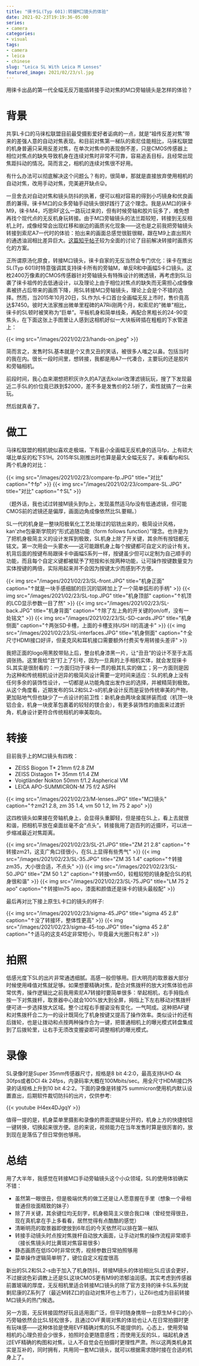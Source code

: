 ```yaml
---
title: "徕卡SL(Typ 601):转接M口镜头的体验"
date: 2021-02-23T19:19:36-05:00
series:
- camera
categories:
- visual
tags:
- camera
- leica
- chinese
slug: "Leica SL With Leica M Lenses"
featured_image: 2021/02/23/sl.jpg
---
```


用徕卡出品的第一代全幅无反万能插转接手动对焦的M口旁轴镜头是怎样的体验？
<!--more-->

# 背景

共享L卡口的马徕松联盟目前最受摄影爱好者诟病的一点，就是“祖传反差对焦”带来的差强人意的自动对焦表现。和目前对焦第一梯队的索尼佳能相比，马徕松联盟的机身普遍只采用反差对焦，在单次对焦中的表现倒不差，只是CMOS传感器上相位对焦点的缺失导致机身在连续对焦时非常不可靠，容易追丢目标，且经常出现焦距抖动的情况。简而言之，相机的连续对焦很不好用。

有什么办法可以彻底解决这个问题么？有的，很简单，那就是直接放弃使用相机的自动对焦，改用手动对焦，完美避开缺点😛。

一旦舍去对自动对焦和镜头防抖的执著，便可以相对容易的得到小巧镜身和优良画质的兼得。徕卡M口的众多旁轴手动镜头很好践行了这个理念。我是从M口的徕卡M9，徕卡M4，巧思RF这么一路玩过来的，但有时候旁轴和胶片玩多了，难免想再找个现代点的无反机身玩转接。由于M口旁轴镜头的法兰距较短，转接到无反相机上时，成像经常会出现红移和崩边的画质劣化现象——这也是之前我把旁轴镜头转接到索尼A7一代时的体验：拍出来的画面总感觉很脏很糊，跟在M9上直出照片的通透油润相比差异巨大。[这篇知乎帖子](https://zhuanlan.zhihu.com/p/93370211)较为全面的讨论了目前解决转接时画质劣化的方案。

正所谓原汤化原食，转接M口镜头，徕卡自家的无反当然会专门优化：徕卡在推出SL(Typ 601)时特意强调其支持徕卡所有的旁轴M，单反R和中画幅S卡口镜头。这枚2400万像素的CMOS传感器针对旁轴镜头有特殊设计的微透镜，再考虑到SL沿袭了徕卡祖传的去低通设计，以及理论上由于相位对焦点的缺失而无需担心成像像素被挤占后带来的画质下降，用SL转接M口旁轴镜头，理论上会是个不错的选择。然而，当2015年10月20日，SL作为L卡口首台全画幅无反上市时，售价竟高达$7450。彼时大法家推出微单里程碑的A7Rii刚两个月，和索尼的"微单"相比，徕卡的SL顿时被笑称为“巨单”。平板机身和简单线条，再配合黑粗长的24-90变焦头，在下面这张上手图里让人感到这相机好似一大块板砖插在粗粗的下水管道上：

{{< img src="/images/2021/02/23/hands-on.jpeg" >}}

简而言之，发售时SL基本就是个又贵又丑的笑话，被很多人嗤之以鼻。包括当时的我在内。很长一段时间里，想转接，我都是用A7一代凑合，主要玩的还是胶片和旁轴相机。

前段时间，我心血来潮想把积灰许久的A7送去kolari改薄滤镜玩玩，搜了下发现最近二手SL的价位竟已跌到$2000，差不多是发售价的2.5折了，索性就搞了一台来玩。

然后就真香了。

# 做工

马徕松联盟的相机貌似喜欢走极端，下有最小全画幅无反机身的适马fp，上有硕大堪比单反的松下S1H。2015年SL刚推出时也算是最大全幅无反了。来看看fp和SL两个机身的对比：

{{< img src="/images/2021/02/23/compare-fp.JPG" title="对比" caption="↑fp" >}}
{{< img src="/images/2021/02/23/compare-SL.JPG" title="对比" caption="↑SL" >}}

（题外话，我也试过转接M镜头到fp上，发现虽然适马fp没有低通滤镜，但可能CMOS前的滤镜还是偏厚，画面边角成像依然比SL要糊。）

SL一代的机身是一整块阳极氧化工艺处理过的铝铣出来的，极简设计风格，kan'zhe包豪斯学院的“形式追随功能（form follows function）”理念。也许是为了把机身极简主义的设计发挥到极致，SL机身上除了开关键，其余所有按钮都无铭文。第一次用会一头雾水——这可能跟机身上每个按键都可自定义的设计有关。机背后面的按键布局跟徕卡中画幅S系列一样，按键虽少但可以定制为自己顺手的功能，而且每个自定义键都被赋予了短按和长按两种功能，让可操作按键数量变为实体按键的两倍，实际用起来并不会因为按键太少而感到不方便。

{{< img src="/images/2021/02/23/SL-front.JPG" title="机身正面" caption="↑就是一块手感细腻的巨沉的铝砖加上了一个简单弧形的手柄" >}}
{{< img src="/images/2021/02/23/SL-top.JPG" title="机身顶部" caption="↑机顶的LCD显示参数一目了然" >}}
{{< img src="/images/2021/02/23/SL-back.JPG" title="机身背面" caption="↑除了左上角的开关键的on/off，没有一处铭文" >}}
{{< img src="/images/2021/02/23/SL-SD-cards.JPG" title="机身侧面" caption="↑两张SD卡槽，上面的卡槽支持USH II的高速卡" >}}
{{< img src="/images/2021/02/23/SL-interfaces.JPG" title="机身侧面" caption="↑全尺寸HDMI接口好评，但麦克风和耳机接口需要额外付费买专用转接头差评" >}}

我把正面的logo用黑胶带贴上后，整台机身漆黑一片，让“丑丑”的设计不至于太高调张扬。这里我给“丑”打上了引号，因为一旦真的上手相机实体，就会发现徕卡SL其实是很耐看的：一方面归功于徕卡一贯的极其扎实的做工；另一方面则是因为这种和传统相机设计迥异的极简风设计需要一定时间来适应：SL的机身上没有任何多余的装饰性设计，一切都是从功能角度出发作出的选择，并被精简到极致。从这个角度看，近期发布的SL2和SL2-s的机身设计反而是妥协传统审美的产物，更加贴地气但也缺少了一点设计的前卫性：新机身由两块金属拼装而成（机顶一块铝合金，机身一块皮革包裹着的较轻的镁合金），有更多装饰性的曲面来过渡折角，机身设计更符合传统相机的审美取向。

# 转接

目前我手上的M口镜头有四枚：

* ZEISS Biogon T* 21mm f/2.8 ZM
* ZEISS Distagon T* 35mm f/1.4 ZM
* Voigtländer Nokton 50mm f/1.2 Aspherical VM
* LEICA APO-SUMMICRON-M 75 f/2 ASPH

{{< img src="/images/2021/02/23/M-lenses.JPG" title="M口镜头" caption="↑zm21 2.8, zm 35 1.4, vm 50 1.2, lm 75 2 apo" >}}

这四枚镜头如果接在旁轴机身上，会显得头重脚轻，但是接在SL上，看上去就很和谐，把相机平放在桌面丝毫不会“点头”。转接我用了迦百列的近摄环，可以进一步缩减最近对焦距离。

{{< img src="/images/2021/02/23/SL-21.JPG" title="ZM 21 2.8" caption="↑转接zm21，这支广角口径很小，在SL上显得有些秀气" >}}
{{< img src="/images/2021/02/23/SL-35.JPG" title="ZM 35 1.4" caption="↑转接zm35，大小很合适，不点头" >}}
{{< img src="/images/2021/02/23/SL-50.JPG" title="ZM 50 1.2" caption="↑转接vm50，较粗较短的镜身配合SL的机身很和谐" >}}
{{< img src="/images/2021/02/23/SL-75.JPG" title="LM 75 2 apo" caption="↑转接lm75 apo，漆面和颜值还是徕卡的镜头最般配" >}}

最后再对比下接上原生L卡口的镜头的样子:

{{< img src="/images/2021/02/23/sigma-45.JPG" title="sigma 45 2.8" caption="↑没了转接环，整体性更高" >}}
{{< img src="/images/2021/02/23/sigma-45-top.JPG" title="sigma 45 2.8" caption="↑适马的这支45定非常短小，毕竟最大光圈只有2.8" >}}

# 拍照

低感光度下SL的出片非常通透细腻。高感一般但够用。巨大明亮的取景器大部分时候使用峰值对焦就足够。如果想要精确对焦，配合对焦拨杆的放大对焦体验也非常优秀，操作逻辑比之前我用索尼A7转接时要简单很多：举起相机，右手拇指点按一下对焦拨杆，取景器中心就会100%放大到全屏，拇指上下左右移动对焦拨杆便可进一步选择放大区域。整个过程右手握姿没有变化，一气呵成。这种把AF键和对焦拨杆合二为一的设计既简化了机身按键又提高了操作效率。类似设计的还有后拨轮，也是让拨动和点按两种操作合为一键，把普通相机上的曝光模式转盘集成到了后拨轮里，让右手无须改变握姿即可调整相机的曝光模式。

# 录像

SL录像时是Super 35mm传感器尺寸，规格是8 bit 4:2:0，最高支持UHD 4k 30fps或者DCI 4k 24fps，内录码率大概在100Mbits/sec。用全尺寸HDMI接口外录的话规格上升到10 bit 4:2:2。下面的录像是转接75 summicron使用机内默认设置直出，后期软件裁切防抖的出片，仅供参考:

{{< youtube iH4ex4DJgqY >}}

值得一提的是，机身菜单里摄影和录像的界面逻辑是分开的，机身上方的快捷按钮一键转换，切换起来很方便。总的来说，视频能力在当年发售时算是很厉害的，放到现在是落伍了但日常倒也够用。

# 总结

用了大半年，我感觉在转接M口手动旁轴镜头这个小众领域，SL的使用体验确实不错：

- 虽然第一眼很丑，但是极端优秀的做工还是让人愿意握在手里（想象一个骨相普通但妆面精致的妹子）
- 除了开关键，其余键位均无刻字，机身极简主义很合我口味（曾经觉得很丑，现在真机拿在手上多看看，居然觉得有点酷酷的感觉）
- 清晰明亮的取景器即使放到6年后的今天依然可以排在第一梯队
- 转接手动镜头时点按对焦拨杆自动放大画面，让手动对焦的操作流程非常顺手（接长焦镜头时比黄斑对焦容易很多）
- 静态画质在低ISO时非常优秀，视频参数日常拍照够用
- 菜单操作逻辑简单明了，键位自定义程度很高

新出的SL2和SL2-s由于加入了机身防抖，转接M镜头的体验相比SL应该会更好，不过据说色彩调教上还是SL这块CMOS更有M9的浓郁油润感。其实考虑到传感器前置玻璃的厚度，无反相机里适合转接M口镜头的除了官方支持的徕卡SL系列就剩尼康的Z系列了（最近M转Z口的自动对焦环也上市了），让Z6ii也成为目前转接M口镜头的热门候选。

另一方面，无反转接固然好玩且适用面广泛，但平时随身携带一台原生M卡口的小巧旁轴依然会比SL轻松很多，且通过OVF黄斑对焦的体验也让人在日常拍摄时更有玩味感——这种体验是使用EVF精确对焦的SL不能提供的。心态上，使用旁轴相机的心理负担会少很多，拍照时会更随意感性；而使用无反的SL，端起机身透过EVF精确的构图和对焦，让人不自觉会在拍摄时更理性严肃。所以这两类机身其实是互补的，同时拥有，共用同一套M口镜头，就可以根据需求随时接在合适的机身上了。
